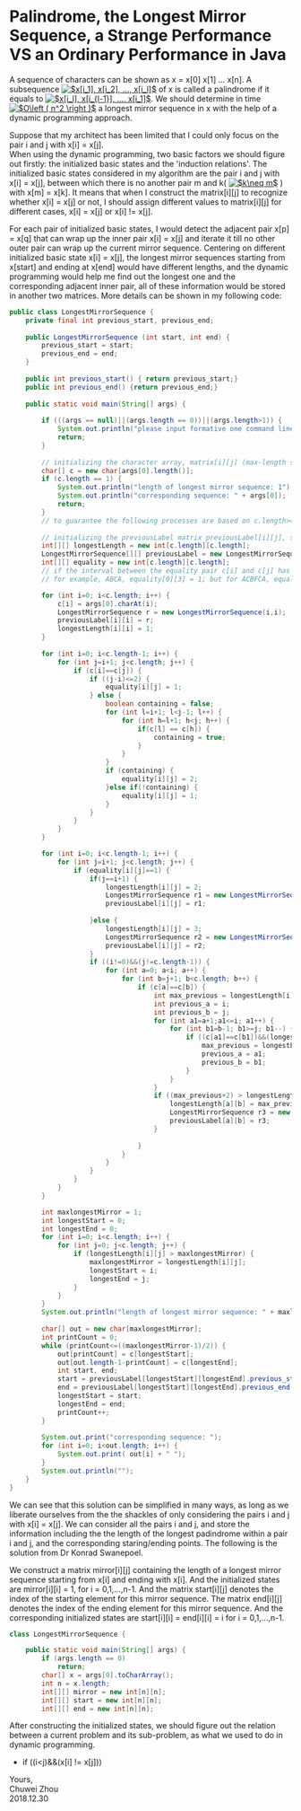 # Palindrome, the Longest Mirror Sequence, a Strange Performance VS an Ordinary Performance in Java                   
A sequence of characters can be shown as x = x[0] x[1] ... x[n]. A subsequence 
<a href="https://www.codecogs.com/eqnedit.php?latex=$x[i_1],&space;x[i_2],&space;...,&space;x[i_l]$" target="_blank"><img src="https://latex.codecogs.com/gif.latex?$x[i_1],&space;x[i_2],&space;...,&space;x[i_l]$" title="$x[i_1], x[i_2], ..., x[i_l]$" /></a> 
of x is called a palindrome if it equals to 
<a href="https://www.codecogs.com/eqnedit.php?latex=$x[i_l],&space;x[i_{l-1}],&space;...,&space;x[i_1]$" target="_blank"><img src="https://latex.codecogs.com/gif.latex?$x[i_l],&space;x[i_{l-1}],&space;...,&space;x[i_1]$" title="$x[i_l], x[i_{l-1}], ..., x[i_1]$" /></a>. 
We should determine in time 
<a href="https://www.codecogs.com/eqnedit.php?latex=$O\left&space;(&space;n^2&space;\right&space;)$" target="_blank"><img src="https://latex.codecogs.com/gif.latex?$O\left&space;(&space;n^2&space;\right&space;)$" title="$O\left ( n^2 \right )$" /></a> 
a longest mirror sequence in x with the help of a dynamic programming approach.            


Suppose that my architect has been limited that I could only focus on the pair i and j with x[i] = x[j].                
When using the dynamic programming, two basic factors we should figure out firstly: the initialized basic states and the 'induction relations'. The initialized basic states considered in my algorithm are the pair i and j with x[i] = x[j], between which there is no another pair m and k(
<a href="https://www.codecogs.com/eqnedit.php?latex=$k\neq&space;m$" target="_blank"><img src="https://latex.codecogs.com/gif.latex?$k\neq&space;m$" title="$k\neq m$" /></a>
) with x[m] = x[k]. It means that when I construct the matrix[i][j] to recognize whether x[i] = x[j] or not, I should assign different values to matrix[i][j] for different cases, x[i] = x[j] or x[i] != x[j].              
               
For each pair of initialized basic states, I would detect the adjacent pair x[p] = x[q] that can wrap up the inner pair x[i] = x[j] and iterate it till no other outer pair can wrap up the current mirror sequence. Centering on different initialized basic state x[i] = x[j], the longest mirror sequences starting from x[start] and ending at x[end] would have different lengths, and the dynamic programming would help me find out the longest one and the corresponding adjacent inner pair, all of these information would be stored in another two matrices. More details can be shown in my following code:                   
```java
public class LongestMirrorSequence {
	private final int previous_start, previous_end;
	
	public LongestMirrorSequence (int start, int end) {
		previous_start = start;
		previous_end = end;
	}
	
	public int previous_start() { return previous_start;}
	public int previous_end() {return previous_end;}
	
	public static void main(String[] args) {
		
		if (((args == null)||(args.length == 0))||(args.length>1)) {
			System.out.println("please input formative one command line argument");
			return;
		}
		
        // initializing the character array, matrix[i][j] (max-length starting in label i and ending in label j) ;
		char[] c = new char[args[0].length()];	
		if (c.length == 1) {
			System.out.println("length of longest mirror sequence: 1");
			System.out.println("corresponding sequence: " + args[0]);
			return;
		}
		// to guarantee the following processes are based on c.length>=2
		
		// initializing the previousLabel matrix previousLabel[i][j], storing the starting point and ending point of the max-length subsequence inside  the the interval i and j; 
		int[][] longestLength = new int[c.length][c.length]; 	
		LongestMirrorSequence[][] previousLabel = new LongestMirrorSequence[c.length][c.length];
		int[][] equality = new int[c.length][c.length];
		// if the interval between the equality pair c[i] and c[j] has no other pair with the same character, equality[i][j] = 1, otherwise equality[i][j] = 2;  
		// for example, ABCA, equality[0][3] = 1; but for ACBFCA, equality[0][5] = 2;
```
              
```java
		for (int i=0; i<c.length; i++) {
			c[i] = args[0].charAt(i);
			LongestMirrorSequence r = new LongestMirrorSequence(i,i);
			previousLabel[i][i] = r;
			longestLength[i][i] = 1;
		}		
		
		for (int i=0; i<c.length-1; i++) {
			for (int j=i+1; j<c.length; j++) {
				if (c[i]==c[j]) {
					if ((j-i)<=2) {
						equality[i][j] = 1;
					} else {
						boolean containing = false;
						for (int l=i+1; l<j-1; l++) {
							for (int h=l+1; h<j; h++) {
								if(c[l] == c[h]) {
									containing = true;
								}
							}
						}
						if (containing) {
							equality[i][j] = 2;
						}else if(!containing) {
							equality[i][j] = 1;
						}
					}
				}
			}
		}

```                  
                
```java
		for (int i=0; i<c.length-1; i++) {
			for (int j=i+1; j<c.length; j++) {
				if (equality[i][j]==1) {
					if(j==i+1) {
						longestLength[i][j] = 2;
						LongestMirrorSequence r1 = new LongestMirrorSequence(i,j);
						previousLabel[i][j] = r1;
						
					}else {
						longestLength[i][j] = 3;
						LongestMirrorSequence r2 = new LongestMirrorSequence(i+1,i+1);
						previousLabel[i][j] = r2;
					}
					if ((i!=0)&&(j!=c.length-1)) {
						for (int a=0; a<i; a++) {
							for (int b=j+1; b<c.length; b++) {
								if (c[a]==c[b]) {
									int max_previous = longestLength[i][j];
									int previous_a = i;
									int previous_b = j;
									for (int a1=a+1;a1<=i; a1++) {
										for (int b1=b-1; b1>=j; b1--) {
											if ((c[a1]==c[b1])&&(longestLength[a1][b1]>=max_previous)) {
												max_previous = longestLength[a1][b1];
												previous_a = a1;
												previous_b = b1;
											}
										}
									}
									if ((max_previous+2) > longestLength[a][b]) {
										longestLength[a][b] = max_previous+2;
										LongestMirrorSequence r3 = new LongestMirrorSequence(previous_a, previous_b);
										previousLabel[a][b] = r3; 
									}
									
								}
							}
						}
					}
				}
			}
		}
```            
               
```java
		int maxlongestMirror = 1;
		int longestStart = 0;
		int longestEnd = 0;
		for (int i=0; i<c.length; i++) {
			for (int j=0; j<c.length; j++) {
				if (longestLength[i][j] > maxlongestMirror) {
					maxlongestMirror = longestLength[i][j];
					longestStart = i;
					longestEnd = j;
				}
			}
		}
		System.out.println("length of longest mirror sequence: " + maxlongestMirror);
		
		char[] out = new char[maxlongestMirror];
		int printCount = 0;
		while (printCount<=((maxlongestMirror-1)/2)) {
			out[printCount] = c[longestStart];
			out[out.length-1-printCount] = c[longestEnd];
			int start, end;
			start = previousLabel[longestStart][longestEnd].previous_start();
			end = previousLabel[longestStart][longestEnd].previous_end();
			longestStart = start;
			longestEnd = end;
			printCount++;
		}
		
		System.out.print("corresponding sequence: ");
		for (int i=0; i<out.length; i++) {
			System.out.print( out[i] + " ");
		}
		System.out.println("");
	}
}
```                  
                        
			
We can see that this solution can be simplified in many ways, as long as we liberate ourselves from the the shackles of only considering the pairs i and j with x[i] = x[j]. We can consider all the pairs i and j, and store the information including the the length of the longest padindrome within a pair i and j, and the corresponding staring/ending points. The following is the solution from Dr Konrad Swanepoel.                               
                        
We construct a matrix mirror[i][j] containing the length of a longest mirror sequence starting from x[i] and ending with x[i]. And the initialized states are mirror[i][i] = 1, for i = 0,1,...,n-1. And the matrix start[i][j] denotes the index of the starting element for this mirror sequence. The matrix end[i][j] denotes the index of the ending element for this mirror sequence. And the corresponding initialized states are start[i][i] = end[i][i] = i for i = 0,1,...,n-1.                            			
```java
class LongestMirrorSequence {

    public static void main(String[] args) {
        if (args.length == 0)
            return;
        char[] x = args[0].toCharArray();
        int n = x.length;
        int[][] mirror = new int[n][n];
        int[][] start = new int[n][n];
        int[][] end = new int[n][n];
```
After constructing the initialized states, we should figure out the relation between a current problem and its sub-problem, as what we used to do in dynamic programming.               
- if ((i<j)&&(x[i] != x[j])) 
		     
Yours,             
Chuwei Zhou             
2018.12.30             
